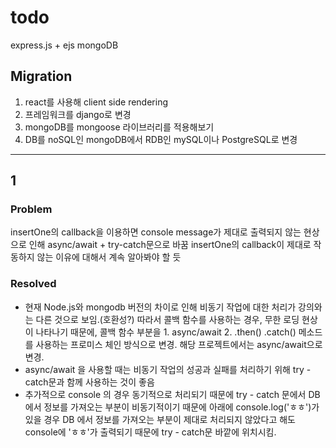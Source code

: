 # todo

express.js + ejs
mongoDB

## Migration

1. react를 사용해 client side rendering
2. 프레임워크를 django로 변경
3. mongoDB를 mongoose 라이브러리를 적용해보기
4. DB를 noSQL인 mongoDB에서 RDB인 mySQL이나 PostgreSQL로 변경

---

## 1

### Problem

insertOne의 callback을 이용하면 console message가 제대로 출력되지 않는 현상으로 인해 async/await + try-catch문으로 바꿈
insertOne의 callback이 제대로 작동하지 않는 이유에 대해서 계속 알아봐야 할 듯

### Resolved

- 현재 Node.js와 mongodb 버전의 차이로 인해 비동기 작업에 대한 처리가 강의와는 다른 것으로 보임.(호환성?)
  따라서 콜백 함수를 사용하는 경우, 무한 로딩 현상이 나타나기 때문에, 콜백 함수 부분을 1. async/await 2. .then() .catch() 메소드를 사용하는 프로미스 체인 방식으로 변경.
  해당 프로젝트에서는 async/await으로 변경.
- async/await 을 사용할 때는 비동기 작업의 성공과 실패를 처리하기 위해 try - catch문과 함께 사용하는 것이 좋음
- 추가적으로 console 의 경우 동기적으로 처리되기 때문에 try - catch 문에서 DB 에서 정보를 가져오는 부분이 비동기적이기 때문에 아래에 console.log('ㅎㅎ')가 있을 경우 DB 에서 정보를 가져오는 부분이 제대로 처리되지 않았다고 해도 console에 'ㅎㅎ'가 출력되기 때문에 try - catch문 바깥에 위치시킴.
